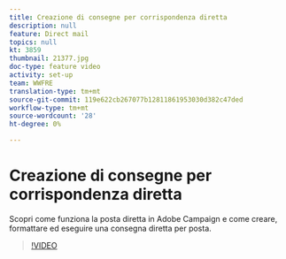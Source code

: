 ```yaml
---
title: Creazione di consegne per corrispondenza diretta
description: null
feature: Direct mail
topics: null
kt: 3859
thumbnail: 21377.jpg
doc-type: feature video
activity: set-up
team: WWFRE
translation-type: tm+mt
source-git-commit: 119e622cb267077b12811861953030d382c47ded
workflow-type: tm+mt
source-wordcount: '28'
ht-degree: 0%

---
```



# Creazione di consegne per corrispondenza diretta

Scopri come funziona la posta diretta in  Adobe Campaign e come creare, formattare ed eseguire una consegna diretta per posta.

>[!VIDEO](https://video.tv.adobe.com/v/21377?quality=12)
